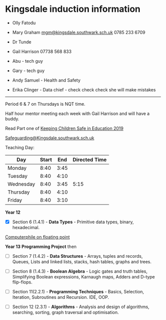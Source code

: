 # Kingsdale induction information 

- Olly Fatodu

- Mary Graham mgm@kingsdale.southwark.sch.uk 0785 233 6709

- Dr Tunde

- Gail Harrison 07738 568 833 

- Abu - tech guy

- Gary - tech guy

- Andy Samuel - Health and Safety

- Erika Clinger - Data chief - check check check she will make mistakes

-----

Period 6 & 7 on Thursdays is NQT time.

Half hour mentor meeting each week with Gail Harrison and will have a buddy.

Read Part one of [Keeping Children Safe in Education 2019](KeepingChildrenSafeInEducation_2019.pdf)

Safeguarding@Kingsdale.southwark.sch.uk

Teaching Day:

|Day|Start|End|Directed Time|
| --- | --- | --- | --- |
| Monday | 8:40 | 3:45 ||
| Tuesday | 8:40 | 4:10 ||
| Wednesday | 8:40 | 3:45|5:15|
| Thursday | 8:40 | 4:10 ||
| Friday | 8:40 | 3:10 ||

**Year 12** 

- [x] Section 6 (1.4.1) - **Data Types** - Primitive data types, binary, hexadecimal.

[Computerphile on floating point](https://www.youtube.com/watch?v=PZRI1IfStY0)

**Year 13** **Programming Project** then 

- [ ] Section 7 (1.4.2) - **Data Structures** - Arrays, tuples and records, Queues, Lists and linked lists, stacks, hash tables, graphs and trees. 
- [ ] Section 8 (1.4.3) - **Boolean Algebra** - Logic gates and truth tables, Simplifying Boolean expressions, Karnaugh maps, Adders and D-type flip-flops.
- [ ] Section 11(2.2.1) - **Programming Techniques** - Basics, Selection, Iteration, Subroutines and Recursion. IDE, OOP.
- [ ] Section 12 (2.3.1) - **Algorithms** - Analysis and design of algorithms, searching, sorting, graph traversal and optimisation. 

